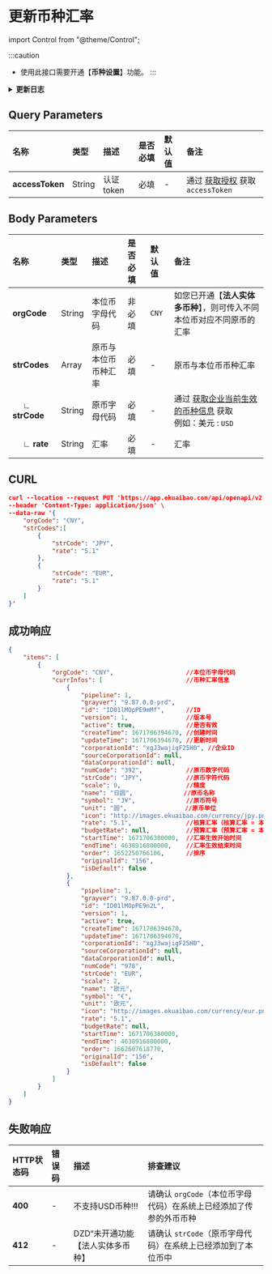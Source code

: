 # 更新币种汇率

import Control from "@theme/Control";

<Control
method="PUT"
url="/api/openapi/v2.1/currency/currencyRate"
/>

:::caution
- 使用此接口需要开通【**币种设置**】功能。
:::

<details>
  <summary><b>更新日志</b></summary>
  <div>

- [**1.12.0**](/updateLog/update-log#1120)
  - 🚀 接口升级 `v2.1` 版本，更新了接口路径并支持了可更新不同本位币对应不同原币的汇率（需开通【**法人实体多币种**】）。

</div>
</details>

## Query Parameters

| 名称 | 类型 | 描述 | 是否必填 | 默认值 | 备注 |
| :--- | :--- | :--- | :--- |:--- | :--- |
| **accessToken** | String | 认证token | 必填 | - | 通过 [获取授权](/docs/open-api/getting-started/auth) 获取 `accessToken` |

## Body Parameters

| 名称 | 类型 | 描述 | 是否必填 | 默认值 | 备注 |
| :--- | :--- | :--- | :--- |:--- | :--- |
| **orgCode** | String | 本位币字母代码 | 非必填 | `CNY` | 如您已开通【**法人实体多币种**】，则可传入不同本位币对应不同原币的汇率 |
| **strCodes** | Array | 原币与本位币币种汇率   | 必填 | - | 原币与本位币币种汇率 |
| **&emsp; ∟ strCode** | String | 原币字母代码 | 必填 | - | 通过 [获取企业当前生效的币种信息](/docs/open-api/currency/get-currency) 获取<br/>例如：美元 : `USD`  |
| **&emsp; ∟ rate**    | String | 汇率        | 必填 | - | 汇率 |

## CURL
```json
curl --location --request PUT 'https://app.ekuaibao.com/api/openapi/v2.1/currency/currencyRate?accessToken=ID01lMOs4FUjYr:xgJ3wajigF25H0' \
--header 'Content-Type: application/json' \
--data-raw '{
    "orgCode": "CNY",
    "strCodes":[
        {
            "strCode": "JPY",
            "rate": "5.1"
        },
        {
            "strCode": "EUR",
            "rate": "5.1"
        }
    ]
}'
```

## 成功响应
```json
{
    "items": [
        {
            "orgCode": "CNY",                    //本位币字母代码
            "currInfos": [                       //币种汇率信息
                {
                    "pipeline": 1,
                    "grayver": "9.87.0.0-prd",
                    "id": "ID01lMOpPE9mMf",      //ID 
                    "version": 1,                //版本号
                    "active": true,              //是否有效
                    "createTime": 1671706394670, //创建时间
                    "updateTime": 1671706394670, //更新时间
                    "corporationId": "xgJ3wajigF25H0", //企业ID
                    "sourceCorporationId": null,
                    "dataCorporationId": null,
                    "numCode": "392",            //原币数字代码
                    "strCode": "JPY",            //原币字符代码
                    "scale": 0,                  //精度
                    "name": "日圆",              //原币名称
                    "symbol": "J¥",              //原币符号
                    "unit": "圆",                //原币单位
                    "icon": "http://images.ekuaibao.com/currency/jpy.png", //原币图标
                    "rate": "5.1",               //核算汇率（核算汇率 = 本位币：消费币种）
                    "budgetRate": null,          //预算汇率（预算汇率 = 本位币：预算币种）
                    "startTime": 1671706380000,  //汇率生效开始时间 
                    "endTime": 4638916800000,    //汇率生效结束时间
                    "order": 1652250766106,      //排序
                    "originalId": "156",
                    "isDefault": false
                },
                {
                    "pipeline": 1,
                    "grayver": "9.87.0.0-prd",
                    "id": "ID01lMOpPE9n2L",
                    "version": 1,
                    "active": true,
                    "createTime": 1671706394670,
                    "updateTime": 1671706394670,
                    "corporationId": "xgJ3wajigF25H0",
                    "sourceCorporationId": null,
                    "dataCorporationId": null,
                    "numCode": "978",
                    "strCode": "EUR",
                    "scale": 2,
                    "name": "欧元",
                    "symbol": "€",
                    "unit": "欧元",
                    "icon": "http://images.ekuaibao.com/currency/eur.png",
                    "rate": "5.1",
                    "budgetRate": null,
                    "startTime": 1671706380000,
                    "endTime": 4638916800000,
                    "order": 1662607618770,
                    "originalId": "156",
                    "isDefault": false
                }
            ]
        }
    ]
}
```

## 失败响应
| HTTP状态码 | 错误码 | 描述 | 排查建议 |
| :--- | :--- | :--- | :--- |
| **400** | - | 不支持USD币种!!! | 请确认 `orgCode`（本位币字母代码）在系统上已经添加了传参的外币币种 | 
| **412** | - | DZD“未开通功能【法人实体多币种】 | 请确认 `strCode`（原币字母代码）在系统上已经添加到了本位币中 | 